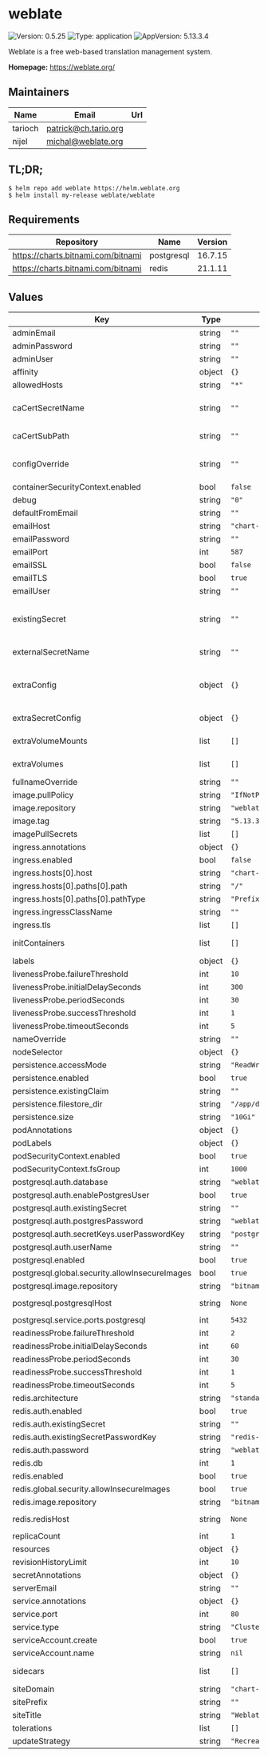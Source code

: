 # weblate

![Version: 0.5.25](https://img.shields.io/badge/Version-0.5.25-informational?style=flat-square) ![Type: application](https://img.shields.io/badge/Type-application-informational?style=flat-square) ![AppVersion: 5.13.3.4](https://img.shields.io/badge/AppVersion-5.13.3.4-informational?style=flat-square)

Weblate is a free web-based translation management system.

**Homepage:** <https://weblate.org/>

## Maintainers

| Name | Email | Url |
| ---- | ------ | --- |
| tarioch | <patrick@ch.tario.org> |  |
| nijel | <michal@weblate.org> |  |

## TL;DR;

```console
$ helm repo add weblate https://helm.weblate.org
$ helm install my-release weblate/weblate
```

## Requirements

| Repository | Name | Version |
|------------|------|---------|
| https://charts.bitnami.com/bitnami | postgresql | 16.7.15 |
| https://charts.bitnami.com/bitnami | redis | 21.1.11 |

## Values

| Key | Type | Default | Description |
|-----|------|---------|-------------|
| adminEmail | string | `""` | Email of Admin Account |
| adminPassword | string | `""` | Password of Admin Account |
| adminUser | string | `""` | Name of Admin Account |
| affinity | object | `{}` |  |
| allowedHosts | string | `"*"` | Hosts that are allowed to connect |
| caCertSecretName | string | `""` | Secret containing a custom CA cert bundle to be mounted. See https://docs.weblate.org/en/latest/admin/install.html?highlight=certificates#using-custom-certificate-authority |
| caCertSubPath | string | `""` | Name of the CA cert bundle in the secret, e.g. ca-certificates.crt or ca-bundle.crt |
| configOverride | string | `""` | Config override. See https://docs.weblate.org/en/latest/admin/install/docker.html#custom-configuration-files |
| containerSecurityContext.enabled | bool | `false` |  |
| debug | string | `"0"` | Enable debugging |
| defaultFromEmail | string | `""` | From email for outgoing emails |
| emailHost | string | `"chart-example.local"` | Host for sending emails |
| emailPassword | string | `""` | Password for sending emails |
| emailPort | int | `587` | Port for sending emails |
| emailSSL | bool | `false` | Use SSL when sending emails |
| emailTLS | bool | `true` | Use TLS when sending emails |
| emailUser | string | `""` | User name for sending emails |
| existingSecret | string | `""` | Name of existing secret, Make sure it contains the keys postgresql-user, postgresql-password, redis-password, email-user, email-password, admin-user, admin-password Also note to set the existingSecret values for the Redis and Postgresql subcharts |
| externalSecretName | string | `""` | An external secret, in the same namespace, that will be use to set additional (environment) configs. |
| extraConfig | object | `{}` | Additional (environment) configs. Values will be evaluated as templates. See https://docs.weblate.org/en/latest/admin/install/docker.html#docker-environment |
| extraSecretConfig | object | `{}` | Same as `extraConfig`, but created as secrets. Values will be evaluated as Helm templates |
| extraVolumeMounts | list | `[]` | Additional volume mounts to be added to the container. Values will be evaluated as templates. Normally used with `extraVolumes` |
| extraVolumes | list | `[]` | Additional volumes to be added to the deployment. Values will be evaluated as templates. Requires setting `extraVolumeMounts` |
| fullnameOverride | string | `""` |  |
| image.pullPolicy | string | `"IfNotPresent"` |  |
| image.repository | string | `"weblate/weblate"` |  |
| image.tag | string | `"5.13.3.4@sha256:12c8d8817110be364e7c608d5b77489af38d2842e36c8bd61f95f9808eb953bc"` |  |
| imagePullSecrets | list | `[]` |  |
| ingress.annotations | object | `{}` |  |
| ingress.enabled | bool | `false` |  |
| ingress.hosts[0].host | string | `"chart-example.local"` |  |
| ingress.hosts[0].paths[0].path | string | `"/"` |  |
| ingress.hosts[0].paths[0].pathType | string | `"Prefix"` |  |
| ingress.ingressClassName | string | `""` |  |
| ingress.tls | list | `[]` |  |
| initContainers | list | `[]` | List of init containers to add to the pod. Values will be evaluated as Helm templates |
| labels | object | `{}` | custom labels |
| livenessProbe.failureThreshold | int | `10` |  |
| livenessProbe.initialDelaySeconds | int | `300` |  |
| livenessProbe.periodSeconds | int | `30` |  |
| livenessProbe.successThreshold | int | `1` |  |
| livenessProbe.timeoutSeconds | int | `5` |  |
| nameOverride | string | `""` |  |
| nodeSelector | object | `{}` |  |
| persistence.accessMode | string | `"ReadWriteOnce"` |  |
| persistence.enabled | bool | `true` |  |
| persistence.existingClaim | string | `""` | Use an existing volume claim |
| persistence.filestore_dir | string | `"/app/data"` |  |
| persistence.size | string | `"10Gi"` |  |
| podAnnotations | object | `{}` |  |
| podLabels | object | `{}` |  |
| podSecurityContext.enabled | bool | `true` |  |
| podSecurityContext.fsGroup | int | `1000` |  |
| postgresql.auth.database | string | `"weblate"` |  |
| postgresql.auth.enablePostgresUser | bool | `true` |  |
| postgresql.auth.existingSecret | string | `""` |  |
| postgresql.auth.postgresPassword | string | `"weblate"` |  |
| postgresql.auth.secretKeys.userPasswordKey | string | `"postgresql-password"` |  |
| postgresql.auth.userName | string | `""` |  |
| postgresql.enabled | bool | `true` |  |
| postgresql.global.security.allowInsecureImages | bool | `true` |  |
| postgresql.image.repository | string | `"bitnamilegacy/postgresql"` |  |
| postgresql.postgresqlHost | string | `None` | External postgres database endpoint, to be used if `postgresql.enabled == false` |
| postgresql.service.ports.postgresql | int | `5432` |  |
| readinessProbe.failureThreshold | int | `2` |  |
| readinessProbe.initialDelaySeconds | int | `60` |  |
| readinessProbe.periodSeconds | int | `30` |  |
| readinessProbe.successThreshold | int | `1` |  |
| readinessProbe.timeoutSeconds | int | `5` |  |
| redis.architecture | string | `"standalone"` |  |
| redis.auth.enabled | bool | `true` |  |
| redis.auth.existingSecret | string | `""` |  |
| redis.auth.existingSecretPasswordKey | string | `"redis-password"` |  |
| redis.auth.password | string | `"weblate"` |  |
| redis.db | int | `1` |  |
| redis.enabled | bool | `true` |  |
| redis.global.security.allowInsecureImages | bool | `true` |  |
| redis.image.repository | string | `"bitnamilegacy/redis"` |  |
| redis.redisHost | string | `None` | External redis database endpoint, to be used if `redis.enabled == false` |
| replicaCount | int | `1` |  |
| resources | object | `{}` |  |
| revisionHistoryLimit | int | `10` |  |
| secretAnnotations | object | `{}` |  |
| serverEmail | string | `""` | Sender for outgoing emails |
| service.annotations | object | `{}` |  |
| service.port | int | `80` |  |
| service.type | string | `"ClusterIP"` |  |
| serviceAccount.create | bool | `true` |  |
| serviceAccount.name | string | `nil` |  |
| sidecars | list | `[]` | List of additional containers to add to the pod. Values will be evaluated as Helm templates |
| siteDomain | string | `"chart-example.local"` | Site domain |
| sitePrefix | string | `""` | Site Prefix (ex: /weblate) |
| siteTitle | string | `"Weblate"` |  |
| tolerations | list | `[]` |  |
| updateStrategy | string | `"Recreate"` |  |
